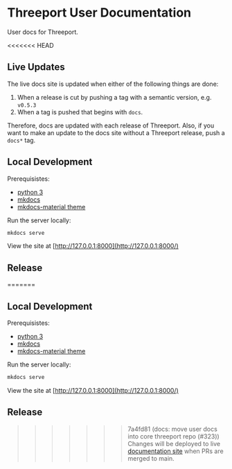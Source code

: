 # Threeport User Documentation

User docs for Threeport.

<<<<<<< HEAD
## Live Updates

The live docs site is updated when either of the following things are done:

1. When a release is cut by pushing a tag with a semantic version, e.g. `v0.5.3`
2. When a tag is pushed that begins with `docs`.

Therefore, docs are updated with each release of Threeport.  Also, if you want
to make an update to the docs site without a Threeport release, push a `docs*`
tag.

## Local Development

Prerequisistes:

* [python 3](https://docs.python-guide.org/starting/installation/)
* [mkdocs](https://www.mkdocs.org/getting-started/#installation)
* [mkdocs-material theme](https://squidfunk.github.io/mkdocs-material/getting-started/#installation)

Run the server locally:

```bash
mkdocs serve
```

View the site at [http://127.0.0.1:8000](http://127.0.0.1:8000/)

## Release

=======
## Local Development

Prerequisistes:

* [python 3](https://docs.python-guide.org/starting/installation/)
* [mkdocs](https://www.mkdocs.org/getting-started/#installation)
* [mkdocs-material theme](https://squidfunk.github.io/mkdocs-material/getting-started/#installation)

Run the server locally:

```bash
mkdocs serve
```

View the site at [http://127.0.0.1:8000](http://127.0.0.1:8000/)

## Release

>>>>>>> 7a4fd81 (docs: move user docs into core threeport repo (#323))
Changes will be deployed to live [documentation
site](https://threeport.io/) when PRs are merged to main.

